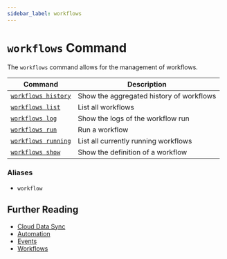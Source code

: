 ```yaml
---
sidebar_label: workflows
---
```


# `workflows` Command

The `workflows` command allows for the management of workflows.

| Command                             | Description                              |
| ----------------------------------- | ---------------------------------------- |
| [`workflows history`](./history.md) | Show the aggregated history of workflows |
| [`workflows list`](./list.md)       | List all workflows                       |
| [`workflows log`](./log.md)         | Show the logs of the workflow run        |
| [`workflows run`](./run.md)         | Run a workflow                           |
| [`workflows running`](./running.md) | List all currently running workflows     |
| [`workflows show`](./show.md)       | Show the definition of a workflow        |

### Aliases

- `workflow`

## Further Reading

- [Cloud Data Sync](../../../../concepts/cloud-data-sync/index.md)
- [Automation](../../../../concepts/automation/index.md)
- [Events](../../../events/index.md)
- [Workflows](../../../workflows/index.md)
